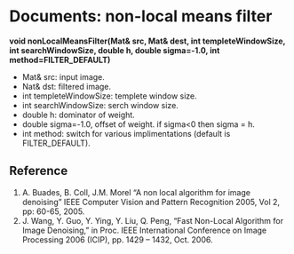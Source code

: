 Documents: non-local means filter
=================================


**void nonLocalMeansFilter(Mat& src, Mat& dest, int templeteWindowSize, int searchWindowSize, double h, double sigma=-1.0, int method=FILTER_DEFAULT)**
* Mat& src: input image.  
* Nat& dst: filtered image.  
* int templeteWindowSize: templete window size.  
* int searchWindowSize: serch window size.  
* double h: dominator of weight.  
* double sigma=-1.0, offset of weight. if sigma<0 then sigma = h.  
* int method: switch for various implimentations (default is FILTER_DEFAULT).   


Reference
---------
1. A. Buades, B. Coll, J.M. Morel “A non local algorithm for image denoising” IEEE Computer Vision and Pattern Recognition 2005, Vol 2, pp: 60-65, 2005.  
2. J. Wang, Y. Guo, Y. Ying, Y. Liu, Q. Peng, “Fast Non-Local Algorithm for Image Denoising,” in Proc. IEEE International Conference on Image Processing 2006 (ICIP), pp. 1429 – 1432, Oct. 2006.  
